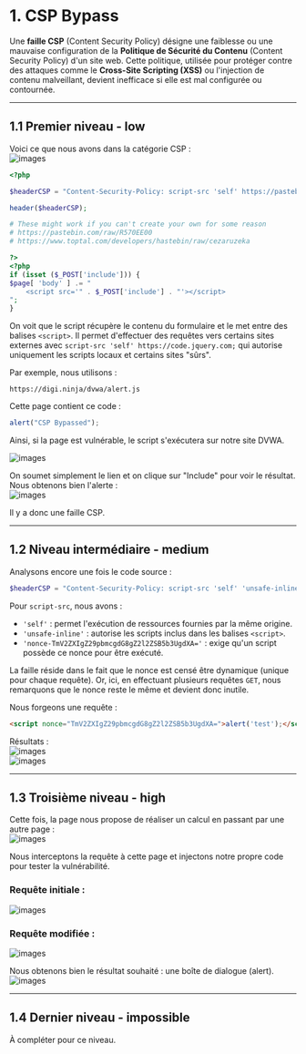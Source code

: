 # 1. CSP Bypass

Une **faille CSP** (Content Security Policy) désigne une faiblesse ou une mauvaise configuration de la **Politique de Sécurité du Contenu** (Content Security Policy) d'un site web. Cette politique, utilisée pour protéger contre des attaques comme le **Cross-Site Scripting (XSS)** ou l'injection de contenu malveillant, devient inefficace si elle est mal configurée ou contournée.

---

## 1.1 Premier niveau - low

Voici ce que nous avons dans la catégorie CSP :  
![images](file://C:\Users\sacha\Desktop\pentest_dvwa\rapport_dvwa\images\csp\1.png?msec=1736349682104)

```php
<?php

$headerCSP = "Content-Security-Policy: script-src 'self' https://pastebin.com hastebin.com www.toptal.com example.com code.jquery.com https://ssl.google-analytics.com https://digi.ninja ;"; // allows js from self, pastebin.com, hastebin.com, jquery, digi.ninja, and google analytics.

header($headerCSP);

# These might work if you can't create your own for some reason
# https://pastebin.com/raw/R570EE00
# https://www.toptal.com/developers/hastebin/raw/cezaruzeka

?>
<?php
if (isset ($_POST['include'])) {
$page[ 'body' ] .= "
    <script src='" . $_POST['include'] . "'></script>
";
}
```

On voit que le script récupère le contenu du formulaire et le met entre des balises `<script>`. Il permet d'effectuer des requêtes vers certains sites externes avec `script-src 'self' https://code.jquery.com;` qui autorise uniquement les scripts locaux et certains sites "sûrs".

Par exemple, nous utilisons :

```url
https://digi.ninja/dvwa/alert.js
```

Cette page contient ce code :

```js
alert("CSP Bypassed");
```

Ainsi, si la page est vulnérable, le script s'exécutera sur notre site DVWA.  

![images](file://C:\Users\sacha\Desktop\pentest_dvwa\rapport_dvwa\images\csp\2.png?msec=1736349682105)

On soumet simplement le lien et on clique sur "Include" pour voir le résultat. Nous obtenons bien l'alerte :  
![images](file://C:\Users\sacha\Desktop\pentest_dvwa\rapport_dvwa\images\csp\3.png?msec=1736349682106)

Il y a donc une faille CSP.

---

## 1.2 Niveau intermédiaire - medium

Analysons encore une fois le code source :

```php
$headerCSP = "Content-Security-Policy: script-src 'self' 'unsafe-inline' 'nonce-TmV2ZXIgZ29pbmcgdG8gZ2l2ZSB5b3UgdXA=';";
```

Pour `script-src`, nous avons :

- `'self'` : permet l'exécution de ressources fournies par la même origine.
- `'unsafe-inline'` : autorise les scripts inclus dans les balises `<script>`.
- `'nonce-TmV2ZXIgZ29pbmcgdG8gZ2l2ZSB5b3UgdXA='` : exige qu'un script possède ce nonce pour être exécuté.

La faille réside dans le fait que le nonce est censé être dynamique (unique pour chaque requête). Or, ici, en effectuant plusieurs requêtes `GET`, nous remarquons que le nonce reste le même et devient donc inutile.

Nous forgeons une requête :

```html
<script nonce="TmV2ZXIgZ29pbmcgdG8gZ2l2ZSB5b3UgdXA=">alert('test');</script>
```

Résultats :  
![images](file://C:\Users\sacha\Desktop\pentest_dvwa\rapport_dvwa\images\csp\4.png?msec=1736349682107)  
![images](file://C:\Users\sacha\Desktop\pentest_dvwa\rapport_dvwa\images\csp\5.png?msec=1736349682107)

---

## 1.3 Troisième niveau - high

Cette fois, la page nous propose de réaliser un calcul en passant par une autre page :  
![images](file://C:\Users\sacha\Desktop\pentest_dvwa\rapport_dvwa\images\csp\6.png?msec=1736349682108)

Nous interceptons la requête à cette page et injectons notre propre code pour tester la vulnérabilité.

### Requête initiale :

![images](file://C:\Users\sacha\Desktop\pentest_dvwa\rapport_dvwa\images\csp\7.png?msec=1736349682109)

### Requête modifiée :

![images](file://C:\Users\sacha\Desktop\pentest_dvwa\rapport_dvwa\images\csp\8.png?msec=1736349682109)

Nous obtenons bien le résultat souhaité : une boîte de dialogue (alert).  
![images](file://C:\Users\sacha\Desktop\pentest_dvwa\rapport_dvwa\images\csp\9.png?msec=1736349682110)

---

## 1.4 Dernier niveau - impossible

À compléter pour ce niveau.
